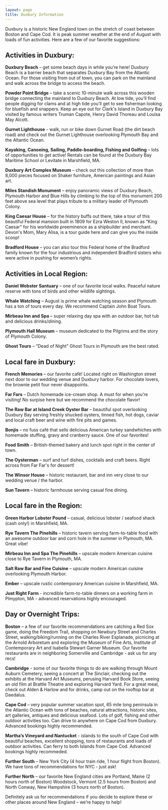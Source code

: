 ```yaml
---
layout: page
title: Duxbury Information
---
```


<!-- Text stuff -->
Duxbury is a historic New England town on the stretch of coast between Boston and Cape Cod. It is peak summer weather at the end of August with loads of fun activities. Here are a few of our favorite suggestions:  

<h2>Activities in Duxbury:</h2> 

<b>Duxbury Beach</b> – get some beach days in while you’re here! Duxbury Beach is a barrier beach that separates Duxbury Bay from the Atlantic Ocean. For those visiting from out of town, you can park on the mainland and walk across the bridge to access the beach.

<b>Powder Point Bridge</b> – take a scenic 10-minute walk across this wooden bridge connecting the mainland to Duxbury Beach. At low tide, you’ll find people digging for clams and at high tide you’ll get to see fisherman looking for bluefish and snappers. Keep an eye out for Clark's Island in Duxbury Bay visited by famous writers Truman Capote, Henry David Thoreau and Louisa May Alcott. 

<b>Gurnet Lighthouse</b> - walk, run or bike down Gurnet Road (the dirt beach road) and check out the Gurnet Lighthouse overlooking Plymouth Bay and the Altantic Ocean. 
 
<b>Kayaking, Canoeing, Sailing, Paddle-boarding, Fishing and Golfing</b> – lots of opportunities to get active! Rentals can be found at the Duxbury Bay Maritime School or Levitate in Marshfield, MA. 

<b>Duxbury Art Complex Museum</b> – check out this collection of more than 8,000 pieces focused on Shaker furniture, American paintings and Asian art.

<b>Miles Standish Monument</b> – enjoy panoramic views of Duxbury Beach, Plymouth Harbor and Blue Hills by climbing to the top of this monument 200 feet above sea level that plays tribute to a military leader of Plymouth Colony.

<b>King Caesar House</b> – for the history buffs out there, take a tour of this beautiful Federal mansion built in 1809 for Ezra Weston II, known as “King Caesar” for his worldwide preeminence as a shipbuilder and merchant. Devon's Mom, Mary Alisa, is a tour guide here and can give you the inside scoop! 

<b>Bradford House</b>  – you can also tour this Federal home of the Bradford family known for the four industrious and independent Bradford sisters who were active in pushing for women’s rights.


<h2>Activities in Local Region:</h2>  

<b>Daniel Webster Santuary</b> – one of our favorite local walks. Peaceful nature reserve with tons of birds and other wildlife sightings.

<b>Whale Watching</b> – August is prime whale watching season and Plymouth has a ton of tours every day. We recommend Captain John Boat Tours. 

<b>Mirbeau Inn and Spa</b> – super relaxing day spa with an outdoor bar, hot tub and delicious drinks/dining. 

<b>Plymouth Hall Museum</b> – museum dedicated to the Pilgrims and the story of Plymouth Colony.

<b>Ghost Tours</b> – “Dead of Night” Ghost Tours in Plymouth are the best rated. 

<h2>Local fare in Duxbury:</h2>

<b>French Memories</b> – our favorite café! Located right on Washington street next door to our wedding venue and Duxbury harbor. For chocolate lovers, the  brownie petit four never disappoints. 

<b>Far Fars</b> – Dutch homemade ice-cream shop. A must for when you’re visiting! No surpise here but we recommend the chocolate flavor!

<b>The Raw Bar at Island Creek Oyster Bar</b> – beautiful spot overlooking Duxbury Bay serving freshly shucked oysters, tinned fish, hot dogs, caviar and local craft beer and wine with fire pits and games. 

<b>Bonjis</b> – no fuss café that sells delicious American turkey sandwhiches with homemade stuffing, gravy and cranberry sauce. One of our favorites!  

<b>Food Smith</b> – British-themed bakery and lunch spot right in the center of town.

<b>The Oysterman</b> – surf and turf dishes, cocktails and craft beers. Right across from Far Far's for dessert! 

<b>The Winsor House</b> – historic restaurant, bar and inn very close to our wedding venue / the harbor.

<b>Sun Tavern</b> – historic farmhouse serving casual fine dining.


<h2>Local fare in the Region:</h2> 

<b>Green Harbor Lobster Pound</b> – casual, delicious lobster / seafood shack (cash only!) in Marshfield, MA. 

<b>Rye Tavern The Pinehills</b> – historic tavern serving farm-to-table food with an awesome outdoor bar and corn hole in the summer in Plymouth, MA. Great vibe!

<b>Mirbeau Inn and Spa The Pinehills</b> – upscale modern American cuisine close to Rye Tavern in Plymouth, MA.

<b>Salt Raw Bar and Fine Cuisine</b> – upscale modern American cuisine overlooking Plymouth Harbor.

<b>Ember</b> –  upscale rustic contemporary American cuisine in Marshfield, MA.

<b>Just Right Farm</b> - incredible farm-to-table dinners on a working farm in Plmypton, MA - advanced reservations highly encouraged. 


<h2>Day or Overnight Trips:</h2> 

<b>Boston</b> – a few of our favorite recommendations are catching a Red Sox game, doing the Freedom Trail, shopping on Newbury Street and Charles Street, walking/biking/running on the Charles River Esplanade, picnicing at the Arnold Arboretum and exploring the Museum of Fine Arts, Institute of Contemporary Art and Isabella Stewart Garner Museum. Our favorite restaurants are in neighboring Somerville and Cambridge - ask us for any recs! 

<b>Cambridge</b> - some of our favorite things to do are walking through Mount Auburn Cemetery, seeing a concert at The Sinclair, checking out the exhibits at the Harvard Art Museums, perusing Harvard Book Store, seeing an old film at Brattle Theatre and exploring Harvard Yard. For a great meal, check out Alden & Harlow and for drinks, camp out on the rooftop bar at Daedalus. 

<b>Cape Cod</b> – very popular summer vacation spot, 65 mile long peninsula in the Atlantic Ocean with tons of beaches, natural attractions, historic sites, art galleries, antiques and delicious seafood. Lots of golf, fishing and other outdoor activities too. Can drive to anywhere on Cape Cod from Duxbury. Advanced bookings highly recommended. 

<b>Martha’s Vineyard and Nantucket</b> - islands to the south of Cape Cod with beautiful beaches, excellent shopping, tons of restaurants and loads of outdoor activities. Can ferry to both Islands from Cape Cod. Advanced bookings highly recommeded. 

<b>Further South</b> – New York City (4 hour train ride, 1 hour flight from Boston). We have tons of recommendations for NYC - just ask! 

<b>Further North</b> – our favorite New England cities are Portland, Maine (2 hours north of Boston) Woodstock, Vermont (2.5 hours from Boston) and North Conway, New Hampshire (3 hours north of Boston).

Definitely ask us for recommendations if you decide to explore these or other places around New England – we’re happy to help!
